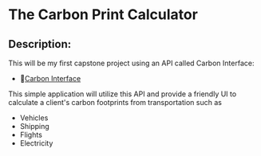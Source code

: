 # The Carbon Print Calculator

<!-- <img src='./sampleConnectFour.gif' alt='Connect Four Gif' height='350' width='500'> -->

## Description: 
This will be my first capstone project using an API called Carbon Interface: 
- 👣[Carbon Interface](https://docs.carboninterface.com/)

This simple application will utilize this API and provide a friendly UI to calculate a client's carbon footprints from transportation such as 
* Vehicles
* Shipping  
* Flights
* Electricity 



